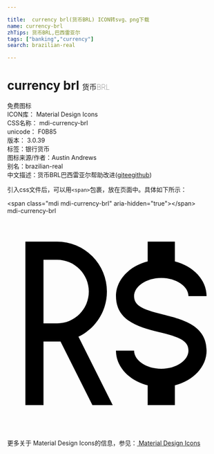 ```yaml
---

title:  currency brl(货币BRL) ICON转svg、png下载
name: currency-brl
zhTips: 货币BRL,巴西雷亚尔
tags: ["banking","currency"]
search: brazilian-real

---
```


# currency brl  <small style="font-size: 60%;font-weight: 100">货币BRL</small>


<div class="detail-page">
<p>
<span><span class="badge-success badge">免费图标</span> </span>
<br/>
<span>
ICON库：
<span class="badge-secondary badge">Material Design Icons</span> 
</span>
<br/>
<span>
CSS名称：
<span class="badge-secondary badge">mdi-currency-brl</span> 
</span>
<br/>
<span>
unicode：
<span class="badge-secondary badge">F0B85</span> 
<copy-btn content='F0B85' btn-title=""></copy-btn>
<copy-btn :content='String.fromCodePoint(parseInt("F0B85", 16))' btn-title="复制U"></copy-btn>
</span>
<br/>
<span>
版本：
<span class="badge-secondary badge">3.0.39</span> 
</span><br/><span>标签：<span class="badge-light badge"><router-link to="/tags/banking.html">银行</router-link></span><span class="badge-light badge"><router-link to="/tags/currency.html">货币</router-link></span></span>
<br/>
<span>图标来源/作者：<span class="badge-light badge">Austin Andrews</span></span> 
<br/>
<span>别名：<span class="badge-light badge">brazilian-real</span></span><br/><span class="zh-detail">中文描述：<span class="badge-primary badge">货币BRL</span><span class="badge-primary badge">巴西雷亚尔</span><span class="help-link"><span>帮助改进</span>(<a href="https://gitee.com/liuwave/icon-helper/edit/master/json/material/currency-brl.json" target="_blank" rel="noopener noreferrer">gitee</a><a href="https://github.com/liuwave/icon-helper/edit/master/json/material/currency-brl.json" target="_blank" rel="noopener noreferrer">github</a></span>)</span><br/>
</p>
</div>
<div class="alert alert-dark">
  <i class="mdi mdi-currency-brl mdi-48px"></i>
  <i class="mdi mdi-currency-brl mdi-36px"></i>
  <i class="mdi mdi-currency-brl mdi-24px"></i>
  <i class="mdi mdi-currency-brl mdi-18px"></i>
</div>
<div>
  <p>引入css文件后，可以用<code>&lt;span&gt;</code>包裹，放在页面中。具体如下所示：    
  </p>
  <div class="alert alert-primary" style="font-size: 14px">
    &lt;span class="mdi mdi-currency-brl" aria-hidden="true"&gt;&lt;/span&gt;
    <copy-btn content='<span class="mdi mdi-currency-brl" aria-hidden="true"></span>'></copy-btn>
  </div>
  <div class="alert alert-secondary">
    <i class="mdi mdi-currency-brl"
    style="font-size: 24px"
    aria-hidden="true"></i> mdi-currency-brl
    <copy-btn content="mdi-currency-brl" btn-title="复制图标名称"></copy-btn>
  </div>
</div>
<div id="svg" class="svg-wrap">
<svg xmlns="http://www.w3.org/2000/svg" viewBox="0 0 24 24"><path d="M12,15H14C14,16.08 15.37,17 17,17C18.63,17 20,16.08 20,15C20,13.9 18.96,13.5 16.76,12.97C14.64,12.44 12,11.78 12,9C12,7.21 13.47,5.69 15.5,5.18V3H18.5V5.18C20.53,5.69 22,7.21 22,9H20C20,7.92 18.63,7 17,7C15.37,7 14,7.92 14,9C14,10.1 15.04,10.5 17.24,11.03C19.36,11.56 22,12.22 22,15C22,16.79 20.53,18.31 18.5,18.82V21H15.5V18.82C13.47,18.31 12,16.79 12,15M2,3H5.5A5.5,5.5 0 0,1 11,8.5C11,10.69 9.71,12.59 7.86,13.47L11.64,21H9.4L5.88,14H5.5L4,14V21H2V3M5.5,12A3.5,3.5 0 0,0 9,8.5A3.5,3.5 0 0,0 5.5,5H4V12H5.5Z" /></svg>
</div>
<detail full-name='mdi-currency-brl'></detail>
    
<div><p>更多关于 Material Design Icons的信息，参见：<a target="_blank" href="https://iconhelper.cn/material.html"> Material Design Icons</a>
</p></div>
